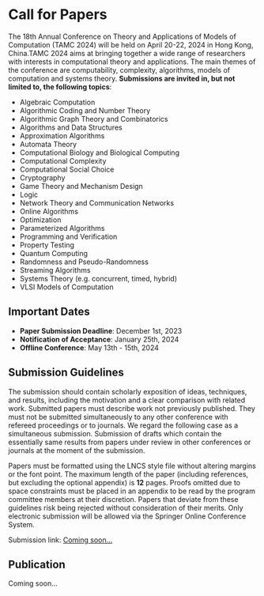 # **Call for Papers**
The 18th Annual Conference on Theory and Applications of Models of Computation (TAMC 2024) will be held on April 20-22, 2024 in Hong Kong, China.TAMC 2024 aims at bringing together a wide range of researchers with interests in computational theory and applications. The main themes of the conference are computability, complexity, algorithms, models of computation and systems theory. **Submissions are invited in, but not limited to, the following topics**:

-  	Algebraic Computation
-  	Algorithmic Coding and Number Theory
-  	Algorithmic Graph Theory and Combinatorics
-  	Algorithms and Data Structures
-  	Approximation Algorithms
-  	Automata Theory
-  	Computational Biology and Biological Computing
-  	Computational Complexity
-  	Computational Social Choice
-  	Cryptography
-  	Game Theory and Mechanism Design
-  	Logic
-  	Network Theory and Communication Networks
-  	Online Algorithms
-  	Optimization
-  	Parameterized Algorithms
-  	Programming and Verification
-  	Property Testing
-  	Quantum Computing
-  	Randomness and Pseudo-Randomness
-  	Streaming Algorithms
-  	Systems Theory (e.g. concurrent, timed, hybrid)
-  	VLSI Models of Computation

## **Important Dates**

- **Paper Submission Deadline**: December 1st, 2023
- **Notification of Acceptance**: January 25th, 2024
- **Offline Conference**: May 13th - 15th, 2024

<!-- - **Final Camera Ready Version**: February 1, 2024 -->
<!-- - **Early Registration Deadline**: March 15, 2024 -->

## **Submission Guidelines**
The submission should contain scholarly exposition of ideas, techniques, and results, including the motivation and a clear comparison with related work. Submitted papers must describe work not previously published. They must not be submitted simultaneously to any other conference with refereed proceedings or to journals. We regard the following case as a simultaneous submission. Submission of drafts which contain the essentially same results from papers under review in other conferences or journals at the moment of the submission.

Papers must be formatted using the LNCS style file without altering margins or the font point. The maximum length of the paper (including references, but excluding the optional appendix) is **12** pages. Proofs omitted due to space constraints must be placed in an appendix to be read by the program committee members at their discretion. Papers that deviate from these guidelines risk being rejected without consideration of their merits. Only electronic submission will be allowed via the Springer Online Conference System.

Submission link: [Coming soon...]()

## **Publication**
Coming soon...
<!-- The proceedings of the Conference will be published by Springer-Verlag in the Lecture Notes in Computer Science (LNCS) series, and will be available for distribution at the conference. Selected high quality papers will be invited to one of three special issues of journals: **Theoretical Computer Science, Mathematical Structures in Computer Science**, and **SCIENCE CHINA Information Sciences**. The invited papers will go through a normal reviewing process. -->
